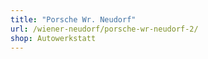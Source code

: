 ```yaml
---
title: "Porsche Wr. Neudorf"
url: /wiener-neudorf/porsche-wr-neudorf-2/
shop: Autowerkstatt
---
```

